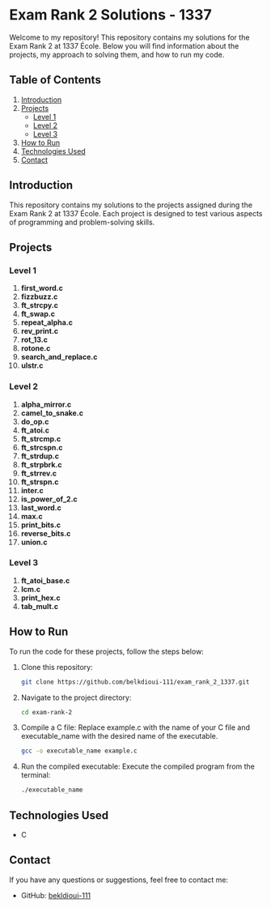 # Exam Rank 2 Solutions - 1337

Welcome to my repository! This repository contains my solutions for the Exam Rank 2 at 1337 École. Below you will find information about the projects, my approach to solving them, and how to run my code.

## Table of Contents

1. [Introduction](#introduction)
2. [Projects](#projects)
   - [Level 1](#level-1)
   - [Level 2](#level-2)
   - [Level 3](#level-3)
3. [How to Run](#how-to-run)
4. [Technologies Used](#technologies-used)
5. [Contact](#contact)

## Introduction

This repository contains my solutions to the projects assigned during the Exam Rank 2 at 1337 École. Each project is designed to test various aspects of programming and problem-solving skills.

## Projects

### Level 1

1. **first_word.c**
2. **fizzbuzz.c**
3. **ft_strcpy.c**
4. **ft_swap.c**
5. **repeat_alpha.c**
6. **rev_print.c**
7. **rot_13.c**
8. **rotone.c**
9. **search_and_replace.c**
10. **ulstr.c**

### Level 2

1. **alpha_mirror.c**
2. **camel_to_snake.c**
3. **do_op.c**
4. **ft_atoi.c**
5. **ft_strcmp.c**
6. **ft_strcspn.c**
7. **ft_strdup.c**
8. **ft_strpbrk.c**
9. **ft_strrev.c**
10. **ft_strspn.c**
11. **inter.c**
12. **is_power_of_2.c**
13. **last_word.c**
14. **max.c**
15. **print_bits.c**
16. **reverse_bits.c**
17. **union.c**

### Level 3

1. **ft_atoi_base.c**
2. **lcm.c**
3. **print_hex.c**
4. **tab_mult.c**

## How to Run

To run the code for these projects, follow the steps below:

1. Clone this repository:
    ```bash
    git clone https://github.com/belkdioui-111/exam_rank_2_1337.git
    ```
2. Navigate to the project directory:
    ```bash
    cd exam-rank-2
    ```
3. Compile a C file:
   Replace example.c with the name of your C file and executable_name with the desired name of the executable.
    ```bash
    gcc -o executable_name example.c
    ```
4. Run the compiled executable:
   Execute the compiled program from the terminal:
    ```bash
    ./executable_name
    ```

## Technologies Used

- C

## Contact

If you have any questions or suggestions, feel free to contact me:

- GitHub: [bekldioui-111](https://github.com/bekldioui-111)
